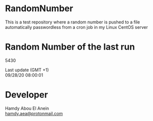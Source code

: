# RandomNumber    
This is a test repository where a random number is pushed to a file automatically passwordless from a cron job in my Linux CentOS server    
# Random Number of the last run   
5430
      
Last update (GMT +1)    
09/28/20 08:00:01
# Developer    
Hamdy Abou El Anein   
hamdy.aea@protonmail.com
